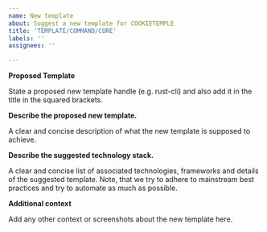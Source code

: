 ```yaml
---
name: New template
about: Suggest a new template for COOKIETEMPLE
title: 'TEMPLATE/COMMAND/CORE'
labels: ''
assignees: ''

---
```


**Proposed Template**

State a proposed new template handle (e.g. rust-cli) and also add it in the title in the squared brackets.

**Describe the proposed new template.**

A clear and concise description of what the new template is supposed to achieve.

**Describe the suggested technology stack.**

A clear and concise list of associated technologies, frameworks and details of the suggested template.
Note, that we try to adhere to mainstream best practices and try to automate as much as possible.

**Additional context**

Add any other context or screenshots about the new template here.
